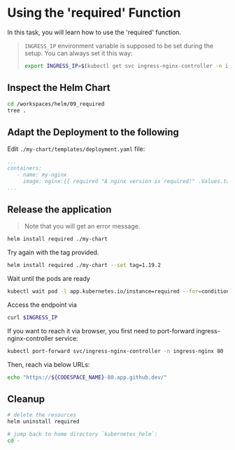 # Using the 'required' Function

In this task, you will learn how to use the 'required' function.

> `INGRESS_IP` environment variable is supposed to be set during the setup. You can always set it this way:
>
> ```bash
> export INGRESS_IP=$(kubectl get svc ingress-nginx-controller -n ingress-nginx -o jsonpath='{.status.loadBalancer.ingress[].ip}')
> ```

## Inspect the Helm Chart

```bash
cd /workspaces/helm/09_required
tree .
```

## Adapt the Deployment to the following

Edit `./my-chart/templates/deployment.yaml` file:
```yaml
...
containers:
   - name: my-nginx
     image: nginx:{{ required "A nginx version is required!" .Values.tag }}
...
```

## Release the application

> Note that you will get an error message.
```bash
helm install required ./my-chart 
```

Try again with the tag provided.
```bash
helm install required ./my-chart --set tag=1.19.2
```

Wait until the pods are ready

```bash
kubectl wait pod -l app.kubernetes.io/instance=required --for=condition=ready --timeout=120s
```

Access the endpoint via 
```bash
curl $INGRESS_IP
```

If you want to reach it via browser, you first need to port-forward ingress-nginx-controller service:

```bash
kubectl port-forward svc/ingress-nginx-controller -n ingress-nginx 80
```

Then, reach via below URLs:

```bash
echo "https://${CODESPACE_NAME}-80.app.github.dev/"
```

## Cleanup

```bash
# delete the resources
helm uninstall required

# jump back to home directory `kubernetes_helm`:
cd -
```
